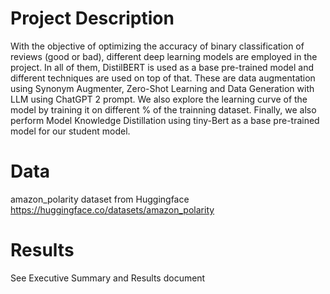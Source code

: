 # Project Description
With the objective of optimizing the accuracy of binary classification of reviews (good or bad), different deep learning models are employed in the project. 
In all of them, DistilBERT is used as a base pre-trained model and different techniques are used on top of that. 
These are data augmentation using Synonym Augmenter, Zero-Shot Learning and Data Generation with LLM using ChatGPT 2 prompt. 
We also explore the learning curve of the model by training it on different % of the trainning dataset. Finally, we also perform Model Knowledge Distillation using tiny-Bert as a base pre-trained model for our student model.

# Data
amazon_polarity dataset from Huggingface https://huggingface.co/datasets/amazon_polarity

# Results
See Executive Summary and Results document
